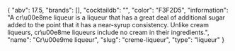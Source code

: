 {
    "abv": 17.5,
    "brands": [],
    "cocktaildb": "",
    "color": "F3F2D5",
    "information": "A cr\u00e8me liqueur is a liqueur that has a great deal of additional sugar added to the point that it has a near-syrup consistency. Unlike cream liqueurs, cr\u00e8me liqueurs include no cream in their ingredients.",
    "name": "Cr\u00e9me liqueur",
    "slug": "creme-liqueur",
    "type": "liqueur"
}